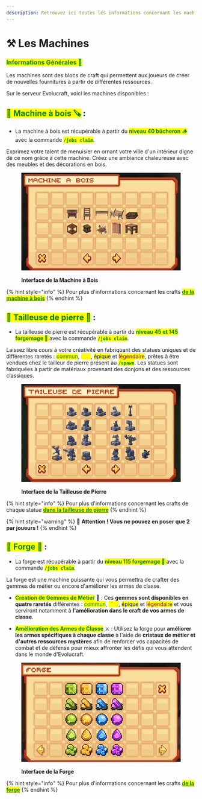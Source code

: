 ```yaml
---
description: Retrouvez ici toutes les informations concernant les machines
---
```


# ⚒️ Les Machines

### <mark style="color:green;">Informations Générales 📝</mark>

Les machines sont des blocs de craft qui permettent aux joueurs de créer de nouvelles fournitures à partir de différentes ressources.

Sur le serveur Evolucraft, voici les machines disponibles :

## <mark style="color:green;">**💠 Machine à bois 🪚**</mark> :

* La machine à bois est récupérable à partir du <mark style="color:green;">**niveau 40 bûcheron** 🪵</mark> avec la commande <mark style="color:green;">**`/jobs claim`**</mark>.

Exprimez votre talent de menuisier en ornant votre ville d'un intérieur digne de ce nom grâce à cette machine. Créez une ambiance chaleureuse avec des meubles et des décorations en bois.

<figure><img src="../../.gitbook/assets/Les_Machines/Interface_MachineBois.png" alt=""><figcaption><p><strong>Interface de la Machine à Bois </strong></p></figcaption></figure>

{% hint style="info" %}
Pour plus d'informations concernant les crafts <a href="https://wiki.evolucraft.fr/le-gameplay/les-machines/machine-a-bois"><mark style="color:green;">**de la machine à bois**</mark></a>
{% endhint %}

## <mark style="color:green;">**💠 Tailleuse de pierre 🗿**</mark> :

* La tailleuse de pierre est récupérable à partir du <mark style="color:green;">**niveau 45 et 145 forgemage 📖** </mark> avec la commande <mark style="color:green;">**`/jobs claim`**</mark>.

Laissez libre cours à votre créativité en fabriquant des statues uniques et de différentes raretés : <mark style="color:green;">commun</mark>, <mark style="color:yellow;">rare</mark>, <mark style="color:blue;">épique</mark> et <mark style="color:purple;">légendaire</mark>, prêtes à être vendues chez le tailleur de pierre présent au <mark style="color:green;">**`/spawn`**</mark>. Les statues sont fabriquées à partir de matériaux provenant des donjons et des ressources classiques.

<figure><img src="../../.gitbook/assets/Les_Machines/Interface_TailleusePierre.png" alt=""><figcaption><p><strong>Interface de la Tailleuse de Pierre</strong></p></figcaption></figure>

{% hint style="info" %}
Pour plus d'informations concernant les crafts de chaque statue <a href="https://wiki.evolucraft.fr/le-gameplay/les-machines/tailleuse-de-pierre"><mark style="color:green;">**dans la tailleuse de pierre**</mark></a>
{% endhint %}

{% hint style="warning" %}
🚨 **Attention ! Vous ne pouvez en poser que 2 par joueurs !**
{% endhint %}

## <mark style="color:green;">**💠 Forge 🔨**</mark> :

* La forge est récupérable à partir du <mark style="color:green;">**niveau 115 forgemage 📖** </mark> avec la commande <mark style="color:green;">**`/jobs claim`**</mark>.

La forge est une machine puissante qui vous permettra de crafter des gemmes de métier ou encore d'améliorer les armes de classe.

* <mark style="color:green;">**Création de Gemmes de Métier**</mark> 🎇 : Ces **gemmes sont disponibles en quatre raretés** différentes : <mark style="color:green;">commun</mark>, <mark style="color:yellow;">rare</mark>, <mark style="color:blue;">épique</mark> et <mark style="color:purple;">légendaire</mark> et vous serviront notamment à **l'amélioration dans le craft de vos armes de classe**.

* <mark style="color:green;">**Amélioration des Armes de Classe**</mark> ⚔️ : Utilisez la forge pour **améliorer les armes spécifiques à chaque classe** à l'aide de **cristaux de métier et d'autres ressources mystères** afin de renforcer vos capacités de combat et de défense pour mieux affronter les défis qui vous attendent dans le monde d'Evolucraft.

<figure><img src="../../.gitbook/assets/Les_Machines/Interface_Forge.png" alt=""><figcaption><p><strong>Interface de la Forge</strong></p></figcaption></figure>

{% hint style="info" %}
Pour plus d'informations concernant les crafts <a href="https://wiki.evolucraft.fr/le-gameplay/les-machines/forge"><mark style="color:green;">**de la forge**</mark></a>
{% endhint %}
